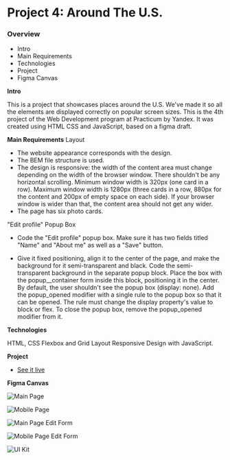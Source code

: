 # Project 4: Around The U.S.

### Overview

- Intro
- Main Requirements
- Technologies
- Project
- Figma Canvas

**Intro**

This is a project that showcases places around the U.S. We've made it so all the elements are displayed correctly on popular screen sizes. This is the 4th project of the Web Development program at Practicum by Yandex. It was created using HTML CSS and JavaScript, based on a figma draft.

**Main Requirements**
Layout
- The website appearance corresponds with the design.
- The BEM file structure is used.
- The design is responsive: the width of the content area must change depending on the width of the browser window. There shouldn't be any horizontal scrolling. Minimum window width is 320px (one card in a row). Maximum window width is 1280px (three cards in a row, 880px for the content and 200px of empty space on each side). If your browser window is wider than that, the content area should not get any wider.
- The page has six photo cards.

"Edit profile" Popup Box
- Code the "Edit profile" popup box. Make sure it has two fields titled "Name" and "About me" as well as a "Save" button.

- Give it fixed positioning, align it to the center of the page, and make the background for it semi-transparent and black. Code the semi-transparent background in the separate popup block. Place the box with the popup__container form inside this block, positioning it in the center.
By default, the user shouldn't see the popup box (display: none). Add the popup_opened modifier with a single rule to the popup box so that it can be opened. The rule must change the display property's value to block or flex. To close the popup box, remove the popup_opened modifier from it.

**Technologies**

HTML, CSS Flexbox and Grid Layout Responsive Design with JavaScript.

**Project**

- [See it live](https://kerwindows.github.io/web_project_4/)

**Figma Canvas**

![Main Page](https://github.com/Kerwindows/web_project_4/blob/main/images/MAIN%20PAGE.jpg?raw=true)

![Mobile Page](https://github.com/Kerwindows/web_project_4/blob/main/images/MOBILE.jpg?raw=true) 

![Main Page Edit Form](https://github.com/Kerwindows/web_project_4/blob/main/images/EDIT-FORM.jpg?raw=true)

![Mobile Page Edit Form](https://github.com/Kerwindows/web_project_4/blob/main/images/MOBILE-EDIT-FORM.jpg?raw=true)

![UI Kit](https://github.com/Kerwindows/web_project_4/blob/main/images/UI-KIT.jpg?raw=true)
